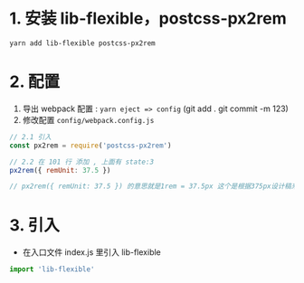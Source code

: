 
# 1. 安装 lib-flexible，postcss-px2rem
`yarn add lib-flexible postcss-px2rem`

# 2. 配置
1. 导出 webpack 配置 :  `yarn eject => config` (git add . git commit -m 123)
2. 修改配置 `config/webpack.config.js` 
```js
// 2.1 引入
const px2rem = require('postcss-px2rem')

// 2.2 在 101 行 添加 , 上面有 state:3
px2rem({ remUnit: 37.5 })

// px2rem({ remUnit: 37.5 }) 的意思就是1rem = 37.5px 这个是根据375px设计稿来的，
```


# 3. 引入
- 在入口文件 index.js 里引入 lib-flexible 
```js
import 'lib-flexible'
```

